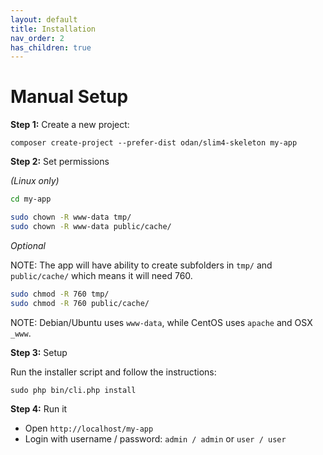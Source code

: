```yaml
---
layout: default
title: Installation
nav_order: 2
has_children: true
---
```


# Manual Setup

**Step 1:** Create a new project:

```shell
composer create-project --prefer-dist odan/slim4-skeleton my-app
```

**Step 2:** Set permissions

*(Linux only)*

```bash
cd my-app
```

```bash
sudo chown -R www-data tmp/
sudo chown -R www-data public/cache/
```

*Optional*

NOTE: The app will have ability to create subfolders 
in `tmp/` and `public/cache/` which means it will need 760.

```bash
sudo chmod -R 760 tmp/
sudo chmod -R 760 public/cache/
```

NOTE: Debian/Ubuntu uses `www-data`, while CentOS uses `apache` and OSX `_www`.

**Step 3:** Setup

Run the installer script and follow the instructions:

```shell
sudo php bin/cli.php install
```

**Step 4:** Run it

* Open `http://localhost/my-app`
* Login with username / password: `admin / admin` or `user / user`

